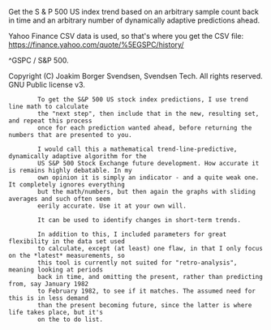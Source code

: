Get the S & P 500 US index trend based on an arbitrary sample count back in time
and an arbitrary number of dynamically adaptive predictions ahead.

Yahoo Finance CSV data is used, so that's where you get the CSV file:
https://finance.yahoo.com/quote/%5EGSPC/history/

^GSPC / S&P 500.

Copyright (C) Joakim Borger Svendsen, Svendsen Tech.
All rights reserved. GNU Public license v3.

            To get the S&P 500 US stock index predictions, I use trend line math to calculate
            the "next step", then include that in the new, resulting set, and repeat this process
            once for each prediction wanted ahead, before returning the numbers that are presented to you.

            I would call this a mathematical trend-line-predictive, dynamically adaptive algorithm for the
            US S&P 500 Stock Exchange future development. How accurate it is remains highly debatable. In my
            own opinion it is simply an indicator - and a quite weak one. It completely ignores everything
            but the math/numbers, but then again the graphs with sliding averages and such often seem
            eerily accurate. Use it at your own will.

            It can be used to identify changes in short-term trends.

            In addition to this, I included parameters for great flexibility in the data set used
            to calculate, except (at least) one flaw, in that I only focus on the *latest* measurements, so
            this tool is currently not suited for "retro-analysis", meaning looking at periods 
            back in time, and omitting the present, rather than predicting from, say January 1982
            to February 1982, to see if it matches. The assumed need for this is in less demand
            than the present becoming future, since the latter is where life takes place, but it's
            on the to do list.
